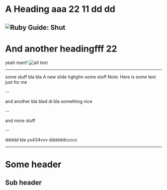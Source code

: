 
# A Heading aaa 22 11 dd dd
![Ruby Guide: Shut](http://poignant.guide/images/2007-cover-shut.jpg)
---

# And another headingfff 22
yeah man!!
![alt text](https://s3.amazonaws.com/hakim-static/reveal-js/reveal-parallax-1.jpg)

---

some stuff
bla bla
A new slide hghghn some stuff
Note: Here is some text just for me

--

and another bla blad di bla something nice

-- 

and more stuff

--

ddddd bla yo434vvv ddddddccccc

---

# Some header
## Sub header
